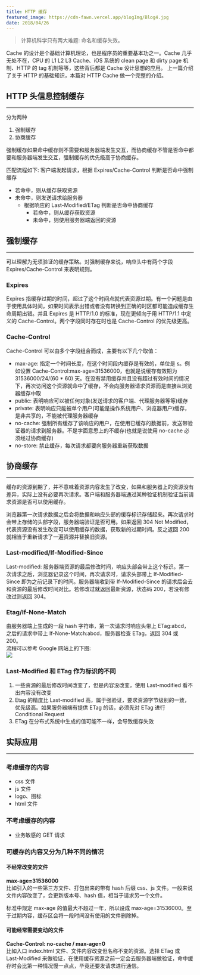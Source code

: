 ```yaml
---
title: HTTP 缓存
featured_image: https://cdn-fawn.vercel.app/blogImg/Blog4.jpg
date: 2018/04/26
---
```


> 计算机科学只有两大难题: 命名和缓存失效。

Cache 的设计是个基础计算机理论，也是程序员的重要基本功之一。Cache 几乎无处不在，CPU 的 L1 L2 L3 Cache、iOS 系统的 clean page 和 dirty page 机制、HTTP 的 tag 机制等等，这些背后都是 Cache 设计思想的应用。
上一篇介绍了关于 HTTP 的基础知识，本篇对 HTTP Cache 做一个完整的介绍。

## HTTP 头信息控制缓存
***  
分为两种
1. 强制缓存
2. 协商缓存  

强制缓存如果命中缓存则不需要和服务器端发生交互，而协商缓存不管是否命中都要和服务器端发生交互，强制缓存的优先级高于协商缓存。  

匹配流程如下: 
客户端发起请求，根据 Expires/Cache-Control 判断是否命中强制缓存
- 若命中，则从缓存获取资源
- 未命中，则发送请求给服务器
  - 根据响应的 Last-Modified/ETag 判断是否命中协商缓存
    - 若命中，则从缓存获取资源
    - 未命中，则使用服务器端返回的资源  

## 强制缓存
***  
可以理解为无须验证的缓存策略。对强制缓存来说，响应头中有两个字段 Expires/Cache-Control 来表明规则。  

### Expires
Expires 指缓存过期的时间，超过了这个时间点就代表资源过期。有一个问题是由于使用具体时间，如果时间表示出错或者没有转换到正确的时区都可能造成缓存生命周期出错。并且 Expires 是 HTTP/1.0 的标准，现在更倾向于用 HTTP/1.1 中定义的 Cache-Control。两个字段同时存在时也是 Cache-Control 的优先级更高。

### Cache-Control
Cache-Control 可以由多个字段组合而成，主要有以下几个取值：
- max-age: 指定一个时间长度，在这个时间段内缓存是有效的，单位是 s。例如设置 Cache-Control:max-age=31536000，也就是说缓存有效期为 31536000/24/(60 * 60) 天。在没有禁用缓存并且没有超过有效时间的情况下，再次访问这个资源就命中了缓存，不会向服务器请求资源而是直接从浏览器缓存中取
- public: 表明响应可以被任何对象(发送请求的客户端、代理服务器等等)缓存
- private: 表明响应只能被单个用户(可能是操作系统用户、浏览器用户)缓存，是非共享的，不能被代理服务器缓存
- no-cache: 强制所有缓存了该响应的用户，在使用已缓存的数据前，发送带验证器的请求到服务器。不是字面意思上的不缓存(也就是说使用 no-cache 必须经过协商缓存)
- no-store: 禁止缓存，每次请求都要向服务器重新获取数据

## 协商缓存
***  
缓存的资源到期了，并不意味着资源内容发生了改变，如果和服务器上的资源没有差异，实际上没有必要再次请求。客户端和服务器端通过某种验证机制验证当前请求资源是否可以使用缓存。

浏览器第一次请求数据之后会将数据和响应头部的缓存标识存储起来。再次请求时会带上存储的头部字段，服务器端验证是否可用。如果返回 304 Not Modified，代表资源没有发生改变可以使用缓存的数据，获取新的过期时间。反之返回 200 就相当于重新请求了一遍资源并替换旧资源。

### Last-modified/If-Modified-Since
Last-modified: 服务器端资源的最后修改时间，响应头部会带上这个标识。第一次请求之后，浏览器记录这个时间，再次请求时，请求头部带上 If-Modified-Since 即为之前记录下的时间。服务器端收到带 If-Modified-Since 的请求后会去和资源的最后修改时间对比。若修改过就返回最新资源，状态码 200，若没有修改过则返回 304。

### Etag/If-None-Match
由服务器端上生成的一段 hash 字符串，第一次请求时响应头带上 ETag:abcd，之后的请求中带上 If-None-Match:abcd，服务器检查 ETag，返回 304 或 200。  
流程可以参考 Google 网站上的下图:   
![](https://cdn-fawn.vercel.app/contentImg/http-cache/http-cache-control.png)

### Last-Modified 和 ETag 作为标识的不同
1. 一些资源的最后修改时间改变了，但是内容没改变，使用 Last-modified 看不出内容没有改变
2. Etag 的精度比 Last-modified 高，属于强验证，要求资源字节级别的一致，优先级高。如果服务器端有提供 ETag 的话，必须先对 ETag 进行 Conditional Request
3. ETag 在分布式系统中生成的值可能不一样，会导致缓存失效

## 实际应用
***  
### 考虑缓存的内容
- css 文件
- js 文件
- logo、图标
- html 文件

### 不考虑缓存的内容
- 业务敏感的 GET 请求

### 可缓存的内容又分为几种不同的情况
#### 不经常改变的文件
**max-age=31536000**  
比如引入的一些第三方文件、打包出来的带有 hash 后缀 css、js 文件。一般来说文件内容改变了，会更新版本号、hash 值，相当于请求另一个文件。

标准中规定 max-age 的值最大不超过一年，所以设成 max-age=31536000。至于过期内容，缓存区会将一段时间没有使用的文件删除掉。

#### 可能经常需要变动的文件
**Cache-Control: no-cache / max-age=0**    
比如入口 index.html 文件、文件内容改变但名称不变的资源。选择 ETag 或 Last-Modified 来做验证，在使用缓存资源之前一定会去服务器端做验证，命中缓存时会比第一种情况慢一点点，毕竟还要发请求进行通信。